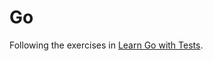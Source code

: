 # Go

Following the exercises in [Learn Go with Tests](https://github.com/quii/learn-go-with-tests).
